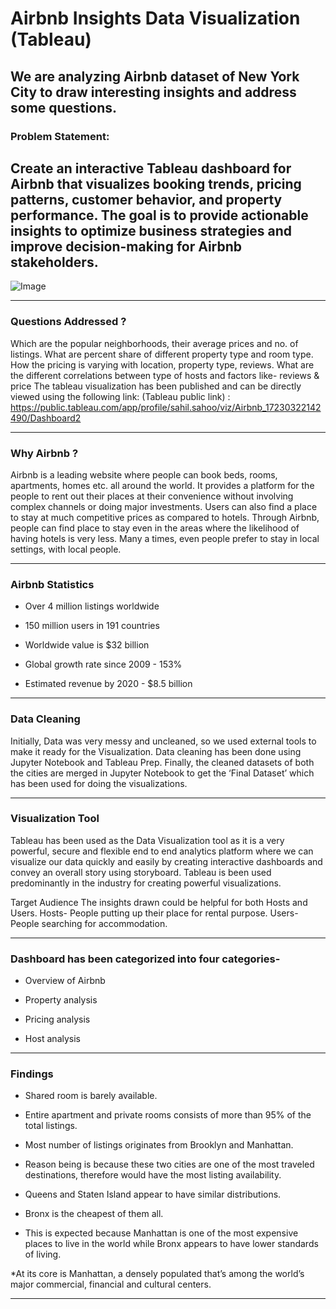 # Airbnb Insights Data Visualization (Tableau)
We are analyzing Airbnb dataset of New York City to draw interesting insights and address some questions.
---
### Problem Statement:

Create an interactive Tableau dashboard for Airbnb that visualizes booking trends, pricing patterns, customer behavior, and property performance. The goal is to provide actionable insights to optimize business strategies and improve decision-making for Airbnb stakeholders.
---

![Image](https://github.com/user-attachments/assets/27046084-3d48-4ce5-80b2-42618621b057)

---

### Questions Addressed ?

Which are the popular neighborhoods, their average prices and no. of listings.
What are percent share of different property type and room type.
How the pricing is varying with location, property type, reviews.
What are the different correlations between type of hosts and factors like- reviews & price
The tableau visualization has been published and can be directly viewed using the following link: (Tableau public link) : 
https://public.tableau.com/app/profile/sahil.sahoo/viz/Airbnb_17230322142490/Dashboard2

---

### Why Airbnb ?

Airbnb is a leading website where people can book beds, rooms, apartments, homes etc. all around the world. It provides a platform for the people to rent out their places at their convenience without involving complex channels or doing major investments. Users can also find a place to stay at much competitive prices as compared to hotels. Through Airbnb, people can find place to stay even in the areas where the likelihood of having hotels is very less. Many a times, even people prefer to stay in local settings, with local people.

---

### Airbnb Statistics
* Over 4 million listings worldwide 

* 150 million users in 191 countries 

* Worldwide value is $32 billion 

* Global growth rate since 2009 - 153% 

* Estimated revenue by 2020 - $8.5 billion

---

### Data Cleaning

Initially, Data was very messy and uncleaned, so we used external tools to make it ready for the Visualization. Data cleaning has been done using Jupyter Notebook and Tableau Prep. Finally, the cleaned datasets of both the cities are merged in Jupyter Notebook to get the ‘Final Dataset’ which has been used for doing the visualizations.

---

### Visualization Tool

Tableau has been used as the Data Visualization tool as it is a very powerful, secure and flexible end to end analytics platform where we can visualize our data quickly and easily by creating interactive dashboards and convey an overall story using storyboard. Tableau is been used predominantly in the industry for creating powerful visualizations.

Target Audience The insights drawn could be helpful for both Hosts and Users. Hosts- People putting up their place for rental purpose. Users- People searching for accommodation.

---

### Dashboard has been categorized into four categories-

* Overview of Airbnb

* Property analysis

* Pricing analysis

* Host analysis

---

### Findings

* Shared room is barely available.

* Entire apartment and private rooms consists of more than 95% of the total listings.
  
* Most number of listings originates from Brooklyn and Manhattan.
  
* Reason being is because these two cities are one of the most traveled destinations, therefore would have the most listing availability.

* Queens and Staten Island appear to have similar distributions.
  
* Bronx is the cheapest of them all.

* This is expected because Manhattan is one of the most expensive places to live in the world while Bronx appears to have lower standards of living.
  
*At its core is Manhattan, a densely populated that’s among the world’s major commercial, financial and cultural centers.


---
